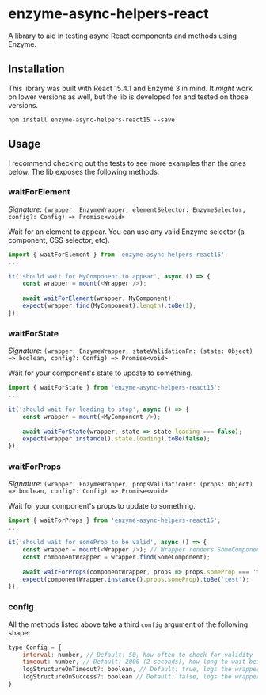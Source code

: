 # enzyme-async-helpers-react
A library to aid in testing async React components and methods using Enzyme.

## Installation
This library was built with React 15.4.1 and Enzyme 3 in mind. It *might* work on lower versions
as well, but the lib is developed for and tested on those versions.
```
npm install enzyme-async-helpers-react15 --save
```

## Usage
I recommend checking out the tests to see more examples than the ones below. 
The lib exposes the following methods:

### waitForElement
*Signature*: `(wrapper: EnzymeWrapper, elementSelector: EnzymeSelector, config?: Config) => Promise<void>`

Wait for an element to appear. You can use any valid Enzyme selector (a component, CSS selector, etc). 

```javascript
import { waitForElement } from 'enzyme-async-helpers-react15';
...

it('should wait for MyComponent to appear', async () => {
    const wrapper = mount(<Wrapper />);
    
    await waitForElement(wrapper, MyComponent);
    expect(wrapper.find(MyComponent).length).toBe(1);
});
``` 

### waitForState
*Signature*: `(wrapper: EnzymeWrapper, stateValidationFn: (state: Object) => boolean, config?: Config) => Promise<void>`

Wait for your component's state to update to something.

```javascript
import { waitForState } from 'enzyme-async-helpers-react15';
...

it('should wait for loading to stop', async () => {
    const wrapper = mount(<MyComponent />);
    
    await waitForState(wrapper, state => state.loading === false);
    expect(wrapper.instance().state.loading).toBe(false);
});
```

### waitForProps
*Signature*: `(wrapper: EnzymeWrapper, propsValidationFn: (props: Object) => boolean, config?: Config) => Promise<void>`

Wait for your component's props to update to something.

```javascript
import { waitForProps } from 'enzyme-async-helpers-react15';
...

it('should wait for someProp to be valid', async () => {
    const wrapper = mount(<Wrapper />); // Wrapper renders SomeComponent and passes in props
    const componentWrapper = wrapper.find(SomeComponent);
    
    await waitForProps(componentWrapper, props => props.someProp === 'test');
    expect(componentWrapper.instance().props.someProp).toBe('test');
});
```  

### config
All the methods listed above take a third `config` argument of the following shape:
```javascript
type Config = {
    interval: number, // Default: 50, how often to check for validity
    timeout: number, // Default: 2000 (2 seconds), how long to wait before timing out
    logStructureOnTimeout?: boolean, // Default: true, logs the wrapper's rendered structure when the wait times out. An attempt to help out in finding what's wrong.
    logStructureOnSuccess?: boolean // Default: false, logs the wrapper's rendered structure on success.
}
```
